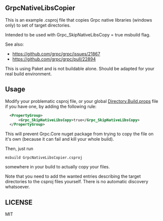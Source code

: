 ## GrpcNativeLibsCopier

This is an example .csproj file that copies Grpc native libraries (windows only)
to set of target directories.

Intended to be used with Grpc_SkipNativeLibsCopy = true msbuild flag.

See also:

- https://github.com/grpc/grpc/issues/21867
- https://github.com/grpc/grpc/pull/22894

This is using Paket and is not buildable alone. Should be adapted for your real build environment.


## Usage

Modify your problematic csproj file, or your global [Directory.Build.props](https://docs.microsoft.com/en-us/visualstudio/msbuild/customize-your-build?view=vs-2019#directorybuildprops-and-directorybuildtargets) file if you have one, by adding the following rule:

```xml
  <PropertyGroup>
      <Grpc_SkipNativeLibsCopy>true</Grpc_SkipNativeLibsCopy>
  </PropertyGroup>
```

This will prevent Grpc.Core nuget package from trying to copy the file on it's own (because it can fail and kill your whole build).

Then, just run 
```
msbuild GrpcNativeLibsCopier.csproj
```
somewhere in your build to actually copy your files.

Note that you need to add the wanted <OutPath> entries describing the target directories to the csproj files yourself. There is no automatic discovery whatsoever.

## LICENSE

MIT
